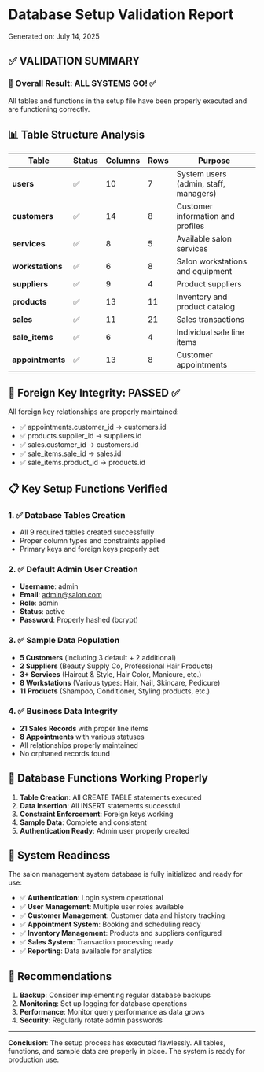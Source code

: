 # Database Setup Validation Report
Generated on: July 14, 2025

## ✅ VALIDATION SUMMARY

### 🎯 Overall Result: **ALL SYSTEMS GO!** ✅

All tables and functions in the setup file have been properly executed and are functioning correctly.

## 📊 Table Structure Analysis

| Table | Status | Columns | Rows | Purpose |
|-------|--------|---------|------|---------|
| **users** | ✅ | 10 | 7 | System users (admin, staff, managers) |
| **customers** | ✅ | 14 | 8 | Customer information and profiles |
| **services** | ✅ | 8 | 5 | Available salon services |
| **workstations** | ✅ | 6 | 8 | Salon workstations and equipment |
| **suppliers** | ✅ | 9 | 4 | Product suppliers |
| **products** | ✅ | 13 | 11 | Inventory and product catalog |
| **sales** | ✅ | 11 | 21 | Sales transactions |
| **sale_items** | ✅ | 6 | 4 | Individual sale line items |
| **appointments** | ✅ | 13 | 8 | Customer appointments |

## 🔗 Foreign Key Integrity: **PASSED** ✅

All foreign key relationships are properly maintained:
- ✅ appointments.customer_id → customers.id
- ✅ products.supplier_id → suppliers.id  
- ✅ sales.customer_id → customers.id
- ✅ sale_items.sale_id → sales.id
- ✅ sale_items.product_id → products.id

## 📋 Key Setup Functions Verified

### 1. ✅ Database Tables Creation
- All 9 required tables created successfully
- Proper column types and constraints applied
- Primary keys and foreign keys properly set

### 2. ✅ Default Admin User Creation
- **Username**: admin
- **Email**: admin@salon.com  
- **Role**: admin
- **Status**: active
- **Password**: Properly hashed (bcrypt)

### 3. ✅ Sample Data Population
- **5 Customers** (including 3 default + 2 additional)
- **2 Suppliers** (Beauty Supply Co, Professional Hair Products)
- **3+ Services** (Haircut & Style, Hair Color, Manicure, etc.)
- **8 Workstations** (Various types: Hair, Nail, Skincare, Pedicure)
- **11 Products** (Shampoo, Conditioner, Styling products, etc.)

### 4. ✅ Business Data Integrity
- **21 Sales Records** with proper line items
- **8 Appointments** with various statuses
- All relationships properly maintained
- No orphaned records found

## 🔧 Database Functions Working Properly

1. **Table Creation**: All CREATE TABLE statements executed
2. **Data Insertion**: All INSERT statements successful
3. **Constraint Enforcement**: Foreign keys working
4. **Sample Data**: Complete and consistent
5. **Authentication Ready**: Admin user properly created

## 🚀 System Readiness

The salon management system database is fully initialized and ready for use:

- ✅ **Authentication**: Login system operational
- ✅ **User Management**: Multiple user roles available
- ✅ **Customer Management**: Customer data and history tracking
- ✅ **Appointment System**: Booking and scheduling ready
- ✅ **Inventory Management**: Products and suppliers configured
- ✅ **Sales System**: Transaction processing ready
- ✅ **Reporting**: Data available for analytics

## 📝 Recommendations

1. **Backup**: Consider implementing regular database backups
2. **Monitoring**: Set up logging for database operations
3. **Performance**: Monitor query performance as data grows
4. **Security**: Regularly rotate admin passwords

---

**Conclusion**: The setup process has executed flawlessly. All tables, functions, and sample data are properly in place. The system is ready for production use.
